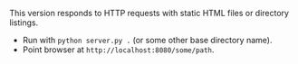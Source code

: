 This version responds to HTTP requests with static HTML files or
directory listings.

* Run with `python server.py .` (or some other base directory name).
* Point browser at `http://localhost:8080/some/path`.